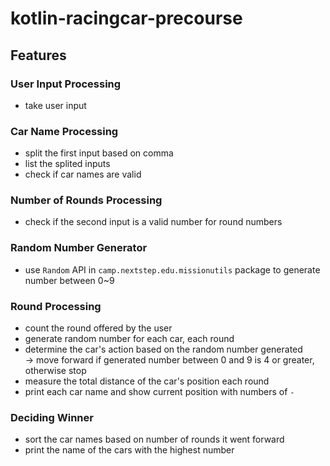 # kotlin-racingcar-precourse

## Features

### User Input Processing
- take user input

### Car Name Processing
- split the first input based on comma
- list the splited inputs
- check if car names are valid

### Number of Rounds Processing
- check if the second input is a valid number for round numbers

### Random Number Generator
- use `Random` API in `camp.nextstep.edu.missionutils` package to generate number between 0~9

### Round Processing
- count the round offered by the user
- generate random number for each car, each round
- determine the car's action based on the random number generated  
  → move forward if generated number between 0 and 9 is 4 or greater, otherwise stop
- measure the total distance of the car's position each round
- print each car name and show current position with numbers of `-`

### Deciding Winner
- sort the car names based on number of rounds it went forward
- print the name of the cars with the highest number